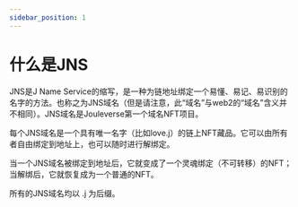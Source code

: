 ```yaml
---
sidebar_position: 1
---
```


# 什么是JNS

JNS是J Name Service的缩写，是一种为链地址绑定一个易懂、易记、易识别的名字的方法。也称之为JNS域名（但是请注意，此“域名”与web2的“域名”含义并不相同）。JNS域名是Jouleverse第一个域名NFT项目。

每个JNS域名是一个具有唯一名字（比如love.j）的链上NFT藏品。它可以由所有者自由绑定到地址上，也可以随时进行解绑定。

当一个JNS域名被绑定到地址后，它就变成了一个灵魂绑定（不可转移）的NFT；当解绑后，它就恢复成为一个普通的NFT。

所有的JNS域名均以 .j 为后缀。
